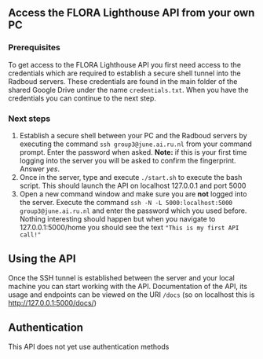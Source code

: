 ## Access the FLORA Lighthouse API from your own PC
### Prerequisites
To get access to the FLORA Lighthouse API you first need access to the credentials which are required to establish a secure shell tunnel into the Radboud servers. These credentials are found in the main folder of the shared Google Drive under the name `credentials.txt`. When you have the credentials you can continue to the next step.

### Next steps

1) Establish a secure shell between your PC and the Radboud servers by executing the command `ssh group3@june.ai.ru.nl` from your command prompt. Enter the password when asked. **Note:** if this is your first time logging into the server you will be asked to confirm the fingerprint. Answer *yes*.
2) Once in the server, type and execute `./start.sh` to execute the bash script. This should launch the API on localhost 127.0.0.1 and port 5000
3) Open a new command window and make sure you are **not** logged into the server. Execute the command `ssh -N -L 5000:localhost:5000 group3@june.ai.ru.nl` and enter the password which you used before. Nothing interesting should happen but when you navigate to 127.0.0.1:5000/home you should see the text `"This is my first API call!"`

## Using the API
Once the SSH tunnel is established between the server and your local machine you can start working with the API. Documentation of the API, its usage and endpoints can be viewed on the URI `/docs` (so on localhost this is http://127.0.0.1:5000/docs/)

## Authentication
This API does not yet use authentication methods
